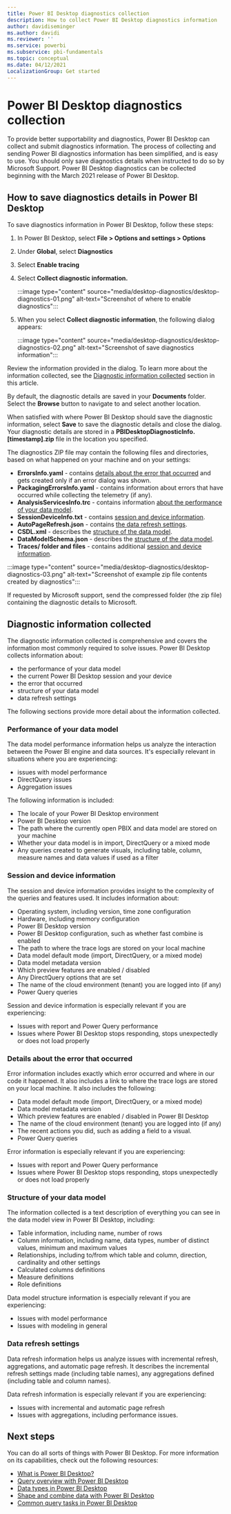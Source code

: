 ```yaml
---
title: Power BI Desktop diagnostics collection
description: How to collect Power BI Desktop diagnostics information
author: davidiseminger
ms.author: davidi
ms.reviewer: ''
ms.service: powerbi
ms.subservice: pbi-fundamentals
ms.topic: conceptual
ms.date: 04/12/2021
LocalizationGroup: Get started
---
```

# Power BI Desktop diagnostics collection

To provide better supportability and diagnostics, Power BI Desktop can collect and submit diagnostics information. The process of collecting and sending Power BI diagnostics information has been simplified, and is easy to use. You should only save diagnostics details when instructed to do so by Microsoft Support. Power BI Desktop diagnostics can be collected beginning with the March 2021 release of Power BI Desktop.

## How to save diagnostics details in Power BI Desktop

To save diagnostics information in Power BI Desktop, follow these steps:

1. In Power BI Desktop, select **File > Options and settings > Options**
2. Under **Global**, select **Diagnostics**
3. Select **Enable tracing**
4. Select **Collect diagnostic information.**

    :::image type="content" source="media/desktop-diagnostics/desktop-diagnostics-01.png" alt-text="Screenshot of where to enable diagnostics":::

5. When you select **Collect diagnostic information**, the following dialog appears:

    :::image type="content" source="media/desktop-diagnostics/desktop-diagnostics-02.png" alt-text="Screenshot of save diagnostics information":::

Review the information provided in the dialog. To learn more about the information collected, see the [Diagnostic information collected](#diagnostic-information-collected) section in this article.

By default, the diagnostic details are saved in your **Documents** folder. Select the **Browse** button to navigate to and select another location.

When satisfied with where Power BI Desktop should save the diagnostic information, select **Save** to save the diagnostic details and close the dialog. Your diagnostic details are stored in a **PBIDesktopDiagnosticInfo.[timestamp].zip** file in the location you specified.

The diagnostics ZIP file may contain the following files and directories, based on what happened on your machine and on your settings:

- **ErrorsInfo.yaml** - contains [details about the error that occurred](#details-about-the-error-that-occurred) and gets created only if an error dialog was shown.
- **PackagingErrorsInfo.yaml** - contains information about errors that have occurred while collecting the telemetry (if any).
- **AnalysisServicesInfo.trc** - contains information [about the performance of your data model](#performance-of-your-data-model).
- **SessionDeviceInfo.txt** - contains [session and device information](#session-and-device-information).
- **AutoPageRefresh.json** - contains [the data refresh settings](#data-refresh-settings).
- **CSDL.xml** - describes the [structure of the data model](#structure-of-your-data-model).
- **DataModelSchema.json** - describes the [structure of the data model](#structure-of-your-data-model).
- **Traces/ folder and files** - contains additional [session and device information](#session-and-device-information).

:::image type="content" source="media/desktop-diagnostics/desktop-diagnostics-03.png" alt-text="Screenshot of example zip file contents created by diagnostics":::

If requested by Microsoft support, send the compressed folder (the zip file) containing the diagnostic details to Microsoft.

## Diagnostic information collected

The diagnostic information collected is comprehensive and covers the information most commonly required to solve issues. Power BI Desktop collects information about:

- the performance of your data model
- the current Power BI Desktop session and your device
- the error that occurred
- structure of your data model
- data refresh settings

The following sections provide more detail about the information collected.

### Performance of your data model

The data model performance information helps us analyze the interaction between the Power BI engine and data sources. It's especially relevant in situations where you are experiencing:

- issues with model performance
- DirectQuery issues
- Aggregation issues

The following information is included:

- The locale of your Power BI Desktop environment
- Power BI Desktop version
- The path where the currently open PBIX and data model are stored on your machine
- Whether your data model is in import, DirectQuery or a mixed mode
- Any queries created to generate visuals, including table, column, measure names and data values if used as a filter

### Session and device information

The session and device information provides insight to the complexity of the queries and features used. It includes information about:

- Operating system, including version, time zone configuration
- Hardware, including memory configuration
- Power BI Desktop version
- Power BI Desktop configuration, such as whether fast combine is enabled
- The path to where the trace logs are stored on your local machine
- Data model default mode (import, DirectQuery, or a mixed mode)
- Data model metadata version
- Which preview features are enabled / disabled
- Any DirectQuery options that are set
- The name of the cloud environment (tenant) you are logged into (if any)
- Power Query queries

Session and device information is especially relevant if you are experiencing:

- Issues with report and Power Query performance
- Issues where Power BI Desktop stops responding, stops unexpectedly or does not load properly

### Details about the error that occurred

Error information includes exactly which error occurred and where in our code it happened. It also includes a link to where the trace logs are stored on your local machine. It also includes the following:

- Data model default mode (import, DirectQuery, or a mixed mode)
- Data model metadata version
- Which preview features are enabled / disabled in Power BI Desktop
- The name of the cloud environment (tenant) you are logged into (if any)
- The recent actions you did, such as adding a field to a visual.
- Power Query queries

Error information is especially relevant if you are experiencing:

- Issues with report and Power Query performance
- Issues where Power BI Desktop stops responding, stops unexpectedly or does not load properly

### Structure of your data model

The information collected is a text description of everything you can see in the data model view in Power BI Desktop, including:

- Table information, including name, number of rows
- Column information, including name, data types, number of distinct values, minimum and maximum values
- Relationships, including to/from which table and column, direction, cardinality and other settings
- Calculated columns definitions
- Measure definitions
- Role definitions

Data model structure information is especially relevant if you are experiencing:

- Issues with model performance
- Issues with modeling in general

### Data refresh settings

Data refresh information helps us analyze issues with incremental refresh, aggregations, and automatic page refresh. It describes the incremental refresh settings made (including table names), any aggregations defined (including table and column names).

Data refresh information is especially relevant if you are experiencing:

- Issues with incremental and automatic page refresh
- Issues with aggregations, including performance issues.


## Next steps

You can do all sorts of things with Power BI Desktop. For more information on its capabilities, check out the following resources:

* [What is Power BI Desktop?](../fundamentals/desktop-what-is-desktop.md)
* [Query overview with Power BI Desktop](../transform-model/desktop-query-overview.md)
* [Data types in Power BI Desktop](../connect-data/desktop-data-types.md)
* [Shape and combine data with Power BI Desktop](../connect-data/desktop-shape-and-combine-data.md)
* [Common query tasks in Power BI Desktop](../transform-model/desktop-common-query-tasks.md)